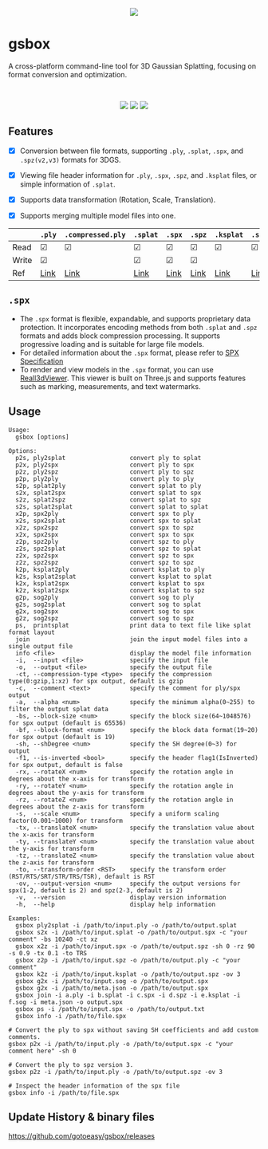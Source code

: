 <p align=center>
<img src="https://gotoeasy.github.io/3dgs/gsbox.png"/>
</p>


# gsbox

A cross-platform command-line tool for 3D Gaussian Splatting, focusing on format conversion and optimization.

<br>

<p align="center">
    <a href="https://repo-sam.inria.fr/fungraph/3d-gaussian-splatting/"><img src="https://img.shields.io/badge/model-3DGS-brightgreen.svg"></a>
    <a href="https://github.com/gotoeasy/gsbox/releases/latest"><img src="https://img.shields.io/github/release/gotoeasy/gsbox.svg"></a>
    <a href="https://github.com/gotoeasy/gsbox/blob/master/LICENSE"><img src="https://img.shields.io/github/license/gotoeasy/gsbox"></a>
<p>

## Features
- [x] Conversion between file formats, supporting `.ply`, `.splat`, `.spx`, and `.spz(v2,v3)` formats for 3DGS.
- [x] Viewing file header information for `.ply`, `.spx`, `.spz`, and `.ksplat` files, or simple information of `.splat`.
- [x] Supports data transformation (Rotation, Scale, Translation).
- [x] Supports merging multiple model files into one.


|       | `.ply`   | `.compressed.ply` | `.splat` | `.spx`   | `.spz`  | `.ksplat` | `.sog` |
|-------|----------|-------------------|----------|----------|---------|-----------|-----------|
| Read  | &#9745; |  &#9745;      | &#9745; | &#9745; | &#9745; | &#9745; | &#9745; |
| Write | &#9745; |               | &#9745; | &#9745; | &#9745; |         |         |
| Ref   |  <a href="https://repo-sam.inria.fr/fungraph/3d-gaussian-splatting/">Link</a> |  <a href="https://github.com/playcanvas/supersplat">Link</a> | <a href="https://github.com/antimatter15/splat">Link</a> | <a href="https://github.com/reall3d-com/Reall3dViewer/blob/main/SPX_EN.md">Link</a> | <a href="https://github.com/nianticlabs/spz">Link</a> | <a href="https://github.com/mkkellogg/GaussianSplats3D">Link</a> | <a href="https://github.com/playcanvas/splat-transform">Link</a> |


## `.spx`
- The `.spx` format is flexible, expandable, and supports proprietary data protection. It incorporates encoding methods from both `.splat` and `.spz` formats and adds block compression processing. It supports progressive loading and is suitable for large file models.
- For detailed information about the `.spx` format, please refer to [SPX Specification](https://github.com/reall3d-com/Reall3dViewer/blob/main/SPX_EN.md)
- To render and view models in the `.spx` format, you can use [Reall3dViewer](https://github.com/reall3d-com/Reall3dViewer). This viewer is built on Three.js and supports features such as marking, measurements, and text watermarks.

## Usage
```shell
Usage:
  gsbox [options]

Options:
  p2s, ply2splat                  convert ply to splat
  p2x, ply2spx                    convert ply to spx
  p2z, ply2spz                    convert ply to spz
  p2p, ply2ply                    convert ply to ply
  s2p, splat2ply                  convert splat to ply
  s2x, splat2spx                  convert splat to spx
  s2z, splat2spz                  convert splat to spz
  s2s, splat2splat                convert splat to splat
  x2p, spx2ply                    convert spx to ply
  x2s, spx2splat                  convert spx to splat
  x2z, spx2spz                    convert spx to spz
  x2x, spx2spx                    convert spx to spx
  z2p, spz2ply                    convert spz to ply
  z2s, spz2splat                  convert spz to splat
  z2x, spz2spx                    convert spz to spx
  z2z, spz2spz                    convert spz to spz
  k2p, ksplat2ply                 convert ksplat to ply
  k2s, ksplat2splat               convert ksplat to splat
  k2x, ksplat2spx                 convert ksplat to spx
  k2z, ksplat2spx                 convert ksplat to spz
  g2p, sog2ply                    convert sog to ply
  g2s, sog2splat                  convert sog to splat
  g2x, sog2spx                    convert sog to spx
  g2z, sog2spz                    convert sog to spz
  ps,  printsplat                 print data to text file like splat format layout
  join                            join the input model files into a single output file
  info <file>                     display the model file information
  -i,  --input <file>             specify the input file
  -o,  --output <file>            specify the output file
  -ct, --compression-type <type>  specify the compression type(0:gzip,1:xz) for spx output, default is gzip
  -c,  --comment <text>           specify the comment for ply/spx output
  -a,  --alpha <num>              specify the minimum alpha(0~255) to filter the output splat data
  -bs, --block-size <num>         specify the block size(64~1048576) for spx output (default is 65536)
  -bf, --block-format <num>       specify the block data format(19~20) for spx output (default is 19)
  -sh, --shDegree <num>           specify the SH degree(0~3) for output
  -f1, --is-inverted <bool>       specify the header flag1(IsInverted) for spx output, default is false
  -rx, --rotateX <num>            specify the rotation angle in degrees about the x-axis for transform
  -ry, --rotateY <num>            specify the rotation angle in degrees about the y-axis for transform
  -rz, --rotateZ <num>            specify the rotation angle in degrees about the z-axis for transform
  -s,  --scale <num>              specify a uniform scaling factor(0.001~1000) for transform
  -tx, --translateX <num>         specify the translation value about the x-axis for transform
  -ty, --translateY <num>         specify the translation value about the y-axis for transform
  -tz, --translateZ <num>         specify the translation value about the z-axis for transform
  -to, --transform-order <RST>    specify the transform order (RST/RTS/SRT/STR/TRS/TSR), default is RST
  -ov, --output-version <num>     specify the output versions for spx(1-2, default is 2) and spz(2-3, default is 2)
  -v,  --version                  display version information
  -h,  --help                     display help information

Examples:
  gsbox ply2splat -i /path/to/input.ply -o /path/to/output.splat
  gsbox s2x -i /path/to/input.splat -o /path/to/output.spx -c "your comment" -bs 10240 -ct xz
  gsbox x2z -i /path/to/input.spx -o /path/to/output.spz -sh 0 -rz 90 -s 0.9 -tx 0.1 -to TRS
  gsbox z2p -i /path/to/input.spz -o /path/to/output.ply -c "your comment"
  gsbox k2z -i /path/to/input.ksplat -o /path/to/output.spz -ov 3
  gsbox g2x -i /path/to/input.sog -o /path/to/output.spx
  gsbox g2x -i /path/to/meta.json -o /path/to/output.spx
  gsbox join -i a.ply -i b.splat -i c.spx -i d.spz -i e.ksplat -i f.sog -i meta.json -o output.spx
  gsbox ps -i /path/to/input.spx -o /path/to/output.txt
  gsbox info -i /path/to/file.spx

# Convert the ply to spx without saving SH coefficients and add custom comments.
gsbox p2x -i /path/to/input.ply -o /path/to/output.spx -c "your comment here" -sh 0

# Convert the ply to spz version 3.
gsbox p2z -i /path/to/input.ply -o /path/to/output.spz -ov 3

# Inspect the header information of the spx file
gsbox info -i /path/to/file.spx
```

## Update History & binary files
https://github.com/gotoeasy/gsbox/releases
